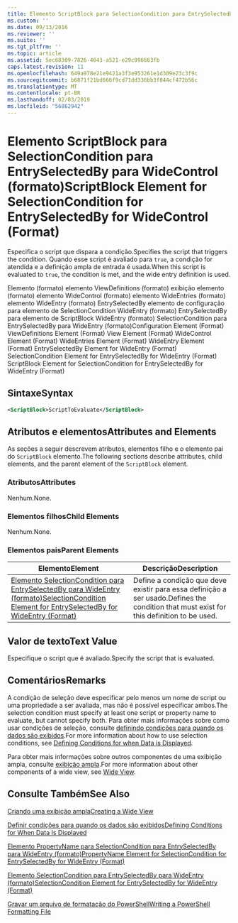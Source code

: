 ```yaml
---
title: Elemento ScriptBlock para SelectionCondition para EntrySelectedBy para WideControl (formato) | Microsoft Docs
ms.custom: ''
ms.date: 09/13/2016
ms.reviewer: ''
ms.suite: ''
ms.tgt_pltfrm: ''
ms.topic: article
ms.assetid: 5ec68309-7826-4643-a521-e29c996663fb
caps.latest.revision: 11
ms.openlocfilehash: 649a978e21e9421a3f3e953261e1d309e23c3f9c
ms.sourcegitcommit: b6871f21bd666f9cd71dd336bb3f844cf472b56c
ms.translationtype: MT
ms.contentlocale: pt-BR
ms.lasthandoff: 02/03/2019
ms.locfileid: "56862942"
---
```

# <a name="scriptblock-element-for-selectioncondition-for-entryselectedby-for-widecontrol-format"></a><span data-ttu-id="d4b2c-102">Elemento ScriptBlock para SelectionCondition para EntrySelectedBy para WideControl (formato)</span><span class="sxs-lookup"><span data-stu-id="d4b2c-102">ScriptBlock Element for SelectionCondition for EntrySelectedBy for WideControl (Format)</span></span>

<span data-ttu-id="d4b2c-103">Especifica o script que dispara a condição.</span><span class="sxs-lookup"><span data-stu-id="d4b2c-103">Specifies the script that triggers the condition.</span></span> <span data-ttu-id="d4b2c-104">Quando esse script é avaliado para `true`, a condição for atendida e a definição ampla de entrada é usada.</span><span class="sxs-lookup"><span data-stu-id="d4b2c-104">When this script is evaluated to `true`, the condition is met, and the wide entry definition is used.</span></span>

<span data-ttu-id="d4b2c-105">Elemento (formato) elemento ViewDefinitions (formato) exibição elemento (formato) elemento WideControl (formato) elemento WideEntries (formato) elemento WideEntry (formato) EntrySelectedBy elemento de configuração para elemento de SelectionCondition WideEntry (formato) EntrySelectedBy para elemento de ScriptBlock WideEntry (formato) SelectionCondition para EntrySelectedBy para WideEntry (formato)</span><span class="sxs-lookup"><span data-stu-id="d4b2c-105">Configuration Element (Format) ViewDefinitions Element (Format) View Element (Format) WideControl Element (Format) WideEntries Element (Format) WideEntry Element (Format) EntrySelectedBy Element for WideEntry (Format) SelectionCondition Element for EntrySelectedBy for WideEntry (Format) ScriptBlock Element for SelectionCondition for EntrySelectedBy for WideEntry (Format)</span></span>

## <a name="syntax"></a><span data-ttu-id="d4b2c-106">Sintaxe</span><span class="sxs-lookup"><span data-stu-id="d4b2c-106">Syntax</span></span>

```xml
<ScriptBlock>ScriptToEvaluate</ScriptBlock>
```

## <a name="attributes-and-elements"></a><span data-ttu-id="d4b2c-107">Atributos e elementos</span><span class="sxs-lookup"><span data-stu-id="d4b2c-107">Attributes and Elements</span></span>

<span data-ttu-id="d4b2c-108">As seções a seguir descrevem atributos, elementos filho e o elemento pai do `ScriptBlock` elemento.</span><span class="sxs-lookup"><span data-stu-id="d4b2c-108">The following sections describe attributes, child elements, and the parent element of the `ScriptBlock` element.</span></span>

### <a name="attributes"></a><span data-ttu-id="d4b2c-109">Atributos</span><span class="sxs-lookup"><span data-stu-id="d4b2c-109">Attributes</span></span>

<span data-ttu-id="d4b2c-110">Nenhum.</span><span class="sxs-lookup"><span data-stu-id="d4b2c-110">None.</span></span>

### <a name="child-elements"></a><span data-ttu-id="d4b2c-111">Elementos filhos</span><span class="sxs-lookup"><span data-stu-id="d4b2c-111">Child Elements</span></span>

<span data-ttu-id="d4b2c-112">Nenhum.</span><span class="sxs-lookup"><span data-stu-id="d4b2c-112">None.</span></span>

### <a name="parent-elements"></a><span data-ttu-id="d4b2c-113">Elementos pais</span><span class="sxs-lookup"><span data-stu-id="d4b2c-113">Parent Elements</span></span>

|<span data-ttu-id="d4b2c-114">Elemento</span><span class="sxs-lookup"><span data-stu-id="d4b2c-114">Element</span></span>|<span data-ttu-id="d4b2c-115">Descrição</span><span class="sxs-lookup"><span data-stu-id="d4b2c-115">Description</span></span>|
|-------------|-----------------|
|[<span data-ttu-id="d4b2c-116">Elemento SelectionCondition para EntrySelectedBy para WideEntry (formato)</span><span class="sxs-lookup"><span data-stu-id="d4b2c-116">SelectionCondition Element for EntrySelectedBy for WideEntry (Format)</span></span>](./selectioncondition-element-for-entryselectedby-for-widecontrol-format.md)|<span data-ttu-id="d4b2c-117">Define a condição que deve existir para essa definição a ser usado.</span><span class="sxs-lookup"><span data-stu-id="d4b2c-117">Defines the condition that must exist for this definition to be used.</span></span>|

## <a name="text-value"></a><span data-ttu-id="d4b2c-118">Valor de texto</span><span class="sxs-lookup"><span data-stu-id="d4b2c-118">Text Value</span></span>

<span data-ttu-id="d4b2c-119">Especifique o script que é avaliado.</span><span class="sxs-lookup"><span data-stu-id="d4b2c-119">Specify the script that is evaluated.</span></span>

## <a name="remarks"></a><span data-ttu-id="d4b2c-120">Comentários</span><span class="sxs-lookup"><span data-stu-id="d4b2c-120">Remarks</span></span>

<span data-ttu-id="d4b2c-121">A condição de seleção deve especificar pelo menos um nome de script ou uma propriedade a ser avaliada, mas não é possível especificar ambos.</span><span class="sxs-lookup"><span data-stu-id="d4b2c-121">The selection condition must specify at least one script or property name to evaluate, but cannot specify both.</span></span> <span data-ttu-id="d4b2c-122">Para obter mais informações sobre como usar condições de seleção, consulte [definindo condições para quando os dados são exibidos](./defining-conditions-for-displaying-data.md).</span><span class="sxs-lookup"><span data-stu-id="d4b2c-122">For more information about how to use selection conditions, see [Defining Conditions for when Data is Displayed](./defining-conditions-for-displaying-data.md).</span></span>

<span data-ttu-id="d4b2c-123">Para obter mais informações sobre outros componentes de uma exibição ampla, consulte [exibição ampla](./creating-a-wide-view.md).</span><span class="sxs-lookup"><span data-stu-id="d4b2c-123">For more information about other components of a wide view, see [Wide View](./creating-a-wide-view.md).</span></span>

## <a name="see-also"></a><span data-ttu-id="d4b2c-124">Consulte Também</span><span class="sxs-lookup"><span data-stu-id="d4b2c-124">See Also</span></span>

[<span data-ttu-id="d4b2c-125">Criando uma exibição ampla</span><span class="sxs-lookup"><span data-stu-id="d4b2c-125">Creating a Wide View</span></span>](./creating-a-wide-view.md)

[<span data-ttu-id="d4b2c-126">Definir condições para quando os dados são exibidos</span><span class="sxs-lookup"><span data-stu-id="d4b2c-126">Defining Conditions for When Data Is Displayed</span></span>](./defining-conditions-for-displaying-data.md)

[<span data-ttu-id="d4b2c-127">Elemento PropertyName para SelectionCondition para EntrySelectedBy para WideEntry (formato)</span><span class="sxs-lookup"><span data-stu-id="d4b2c-127">PropertyName Element for SelectionCondition for EntrySelectedBy for WideEntry (Format)</span></span>](./propertyname-element-for-selectioncondition-for-entryselectedby-for-wideentry-format.md)

[<span data-ttu-id="d4b2c-128">Elemento SelectionCondition para EntrySelectedBy para WideEntry (formato)</span><span class="sxs-lookup"><span data-stu-id="d4b2c-128">SelectionCondition Element for EntrySelectedBy for WideEntry (Format)</span></span>](./selectioncondition-element-for-entryselectedby-for-widecontrol-format.md)

[<span data-ttu-id="d4b2c-129">Gravar um arquivo de formatação do PowerShell</span><span class="sxs-lookup"><span data-stu-id="d4b2c-129">Writing a PowerShell Formatting File</span></span>](./writing-a-powershell-formatting-file.md)
